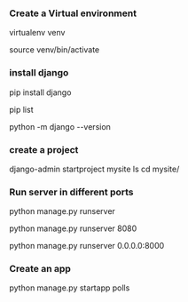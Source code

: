 ### Create a Virtual environment
virtualenv venv

source venv/bin/activate

### install django 
 pip install django

 pip list

 python -m django --version

### create a project 
 django-admin startproject mysite
 ls
 cd mysite/
 
### Run server in different ports 
python manage.py runserver

python manage.py runserver 8080

python manage.py runserver 0.0.0.0:8000

### Create an app
python manage.py startapp polls

 
